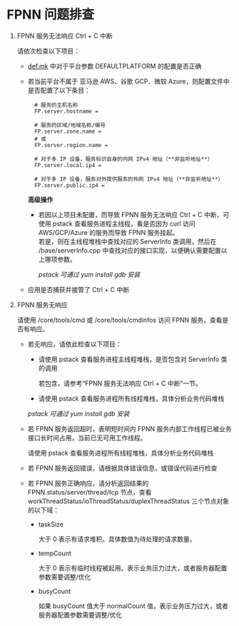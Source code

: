 # FPNN 问题排查

1. FPNN 服务无法响应 Ctrl + C 中断

	请依次检查以下项目：

	* [def.mk](../../def.mk) 中对于平台参数 DEFAULTPLATFORM 的配置是否正确
	* 若当前平台不属于 亚马逊 AWS、谷歌 GCP、微软 Azure，则配置文件中是否配置了以下条目：

			# 服务的主机名称
			FP.server.hostname =

			# 服务的区域/地域名称/编号
			FP.server.zone.name = 
			# 或
			FP.server.region.name =

			# 对于多 IP 设备，服务标识自身的内网 IPv4 地址（**非监听地址**）
			FP.server.local.ip4 =

			# 对于多 IP 设备，服务对外提供服务的外网 IPv4 地址（**非监听地址**）
			FP.server.public.ip4 =

		**高级操作**

		* 若因以上项目未配置，而导致 FPNN 服务无法响应 Ctrl + C 中断，可使用 pstack <pid> 查看服务进程主线程，看是否因为 curl 访问 AWS/GCP/Azure 的服务而导致 FPNN 服务挂起。  
		若是，则在主线程堆栈中查找对应的 ServerInfo 类调用，然后在 <fpnn-dir>/base/serverInfo.cpp 中查找对应的接口实现，以便确认需要配置以上哪项参数。

			*pstack 可通过 yum install gdb 安装*

	* 应用是否捕获并接管了 Ctrl + C 中断


1. FPNN 服务无响应

	请使用 <fpnn-dir>/core/tools/cmd 或 <fpnn-dir>/core/tools/cmdinfos 访问 FPNN 服务，查看是否有响应。

	* 若无响应，请依此检查以下项目：

		+ 请使用 pstack <pid> 查看服务进程主线程堆栈，是否包含对 ServerInfo 类的调用

			若包含，请参考“FPNN 服务无法响应 Ctrl + C 中断”一节。

		+ 请使用 pstack <pid> 查看服务进程所有线程堆栈，具体分析业务代码堆栈

		*pstack 可通过 yum install gdb 安装*

	* 若 FPNN 服务返回超时，表明短时间内 FPNN 服务内部工作线程已被业务接口长时间占用，当前已无可用工作线程。

		请使用 pstack <pid> 查看服务进程所有线程堆栈，具体分析业务代码堆栈

	* 若 FPNN 服务返回错误，请根据具体错误信息，或错误代码进行检查

	* 若 FPNN 服务正确响应，请分析返回结果的 FPNN.status/server/thread/tcp 节点，查看 workThreadStatus/ioThreadStatus/duplexThreadStatus 三个节点对象的以下域：

		+ taskSize

			大于 0 表示有请求堆积。具体数值为待处理的请求数量。

		+ tempCount

			大于 0 表示有临时线程被起用。表示业务压力过大，或者服务器配置参数需要调整/优化

		+ busyCount

			如果 busyCount 值大于 normalCount 值，表示业务压力过大，或者服务器配置参数需要调整/优化


